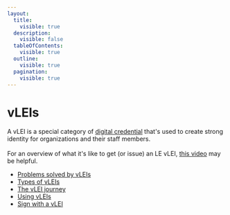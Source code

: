 ```yaml
---
layout:
  title:
    visible: true
  description:
    visible: false
  tableOfContents:
    visible: true
  outline:
    visible: true
  pagination:
    visible: true
---
```


# vLEIs

A vLEI is a special category of [digital credential](../../../glossary.md#digital-credential) that's used to create strong identity for organizations and their staff members.\
\
For an overview of what it's like to get (or issue) an LE vLEI, [this video](https://drive.google.com/file/d/1JmVBPT6sQSTJFntKcTPxnAxgbtc2iyFW/view?usp=drive\_link) may be helpful.

* [Problems solved by vLEIs](why.md)
* [Types of vLEIs](types.md)
* [The vLEI journey](journey.md)
* [Using vLEIs](uses.md)
* [Sign with a vLEI](../../../tasks/sign-with-vlei.md)
